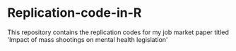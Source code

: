 # Replication-code-in-R
This repository contains the replication codes for my job market paper titled 'Impact of mass shootings on mental health legislation'
